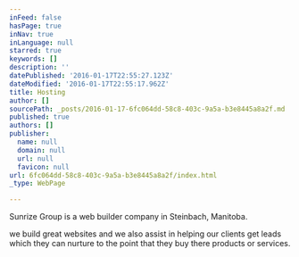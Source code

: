 ```yaml
---
inFeed: false
hasPage: true
inNav: true
inLanguage: null
starred: true
keywords: []
description: ''
datePublished: '2016-01-17T22:55:27.123Z'
dateModified: '2016-01-17T22:55:17.962Z'
title: Hosting
author: []
sourcePath: _posts/2016-01-17-6fc064dd-58c8-403c-9a5a-b3e8445a8a2f.md
published: true
authors: []
publisher:
  name: null
  domain: null
  url: null
  favicon: null
url: 6fc064dd-58c8-403c-9a5a-b3e8445a8a2f/index.html
_type: WebPage

---
```

Sunrize Group is a web builder company in Steinbach, Manitoba.

we build great websites and we also assist in helping our clients get leads which they can nurture to the point that they buy there products or services.
